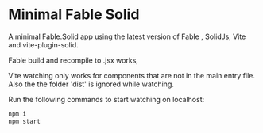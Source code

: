 # Minimal Fable Solid

A minimal Fable.Solid app using the latest version of Fable , SolidJs, Vite and vite-plugin-solid.

Fable build and recompile to .jsx works,

Vite watching only works for components that are not in the main entry file.
Also the the folder 'dist' is ignored while watching.

Run the following commands to start watching on localhost:
```bash
npm i
npm start
```